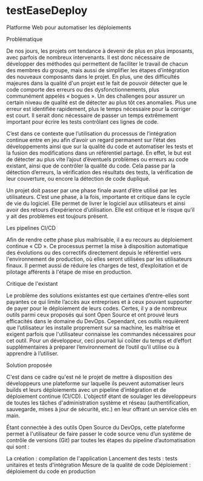 # testEaseDeploy
Platforme Web pour automatiser les déploiements

Problématique

De nos jours, les projets ont tendance à devenir de plus en plus imposants, avec parfois de nombreux intervenants. Il est donc nécessaire de développer des méthodes qui permettent de faciliter le travail de chacun des membres du groupe, mais aussi de simplifier les étapes d’intégration des nouveaux composants dans le projet.
En plus, une des difficultés majeures dans la qualité d'un projet est le fait de pouvoir détecter que le code comporte des erreurs ou des dysfonctionnements, plus communément appelés « bogues ». 
Un des challenges pour assurer un certain niveau de qualité est de détecter au plus tôt ces anomalies. Plus une erreur est identifiée rapidement, plus le temps nécessaire pour la corriger est court. Il serait donc nécessaire de passer un temps extrêmement important pour écrire les tests contrôlant ces lignes de code.

C’est dans ce contexte que l’utilisation du processus de l’intégration continue entre en jeu afin d’avoir un regard permanent sur l’état des développements ainsi que sur la qualité du code et automatiser les tests et la fusion des modifications dans un référentiel partagé. En effet, le but est de détecter au plus vite l’ajout d’éventuels problèmes ou erreurs au code existant, ainsi que de contrôler la qualité du code. Cela passe par la détection d’erreurs, la vérification des résultats des tests, la vérification de leur couverture, ou encore la détection de code dupliqué. 

Un projet doit passer par une phase finale avant d’être utilisé par les utilisateurs. C’est une phase, à la fois, importante et critique dans le cycle de vie du logiciel. Elle permet de livrer le logiciel aux utilisateurs et ainsi avoir des retours d’expérience d’utilisation. Elle est critique et le risque qu’il y ait des problèmes est toujours présent. 

Les pipelines CI/CD

Afin de rendre cette phase plus maîtrisable, il a eu recours au déploiement continue « CD ». Ce processus permet la mise à disposition automatique des évolutions ou des correctifs directement depuis le référentiel vers l'environnement de production, où elles seront utilisées par les utilisateurs finaux. Il permet aussi de réduire les charges de test, d’exploitation et de pilotage afférents à l'étape de mise en production.

Critique de l'existant

Le problème des solutions existantes est que certaines d’entre-elles sont payantes ce qui limite l’accès aux entreprises et à ceux pouvant supporter de payer pour le déploiement de leurs codes.
Certes, il y a de nombreux outils parmi ceux proposés qui sont Open Source et ont prouvé leurs efficacités dans le domaine du DevOps. Cependant, ces outils requièrent que l’utilisateur les installe proprement sur sa machine, les maîtrise et exigent parfois que l'utilisateur connaisse les commandes nécessaires pour cet outil. 
Pour un développeur, ceci pourrait lui coûter du temps et d’effort supplémentaires à préparer l’environnement de l’outil qu’il utilise ou à apprendre à l’utiliser.

Solution proposée

C'est dans ce cadre qu'est né le projet de mettre à disposition des développeurs une plateforme sur laquelle ils peuvent automatiser leurs builds et leurs déploiements avec un pipeline d’intégration et de déploiement continue (CI/CD).
L'objectif étant de soulager les développeurs de toutes les tâches d'administration système et réseau (authentification, sauvegarde, mises à jour de sécurité, etc.) en leur offrant un service clés en main.

Étant connectée à des outils Open Source du DevOps, cette plateforme permet à l'utilisateur de faire passer le code source venu d’un système de contrôle de versions (Git) par toutes les étapes du pipeline d’automatisation qui sont :

La création : compilation de l'application
Lancement des tests : tests unitaires et tests d'intégration
Mesure de la qualité de code
Déploiement : déploiement du code en production
